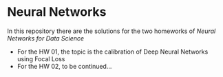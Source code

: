 # Neural Networks
In this repository there are the solutions for the two homeworks of *Neural Networks for Data Science*


- For the HW 01, the topic is the calibration of Deep Neural Networks using Focal Loss
- For the HW 02, to be continued...
